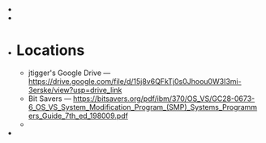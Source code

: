 -
-
- # Locations
	- jtigger's Google Drive — https://drive.google.com/file/d/15j8v6QFkTj0s0Jhoou0W3I3mi-3erske/view?usp=drive_link
	- Bit Savers — https://bitsavers.org/pdf/ibm/370/OS_VS/GC28-0673-6_OS_VS_System_Modification_Program_(SMP)_Systems_Programmers_Guide_7th_ed_198009.pdf
	-
-